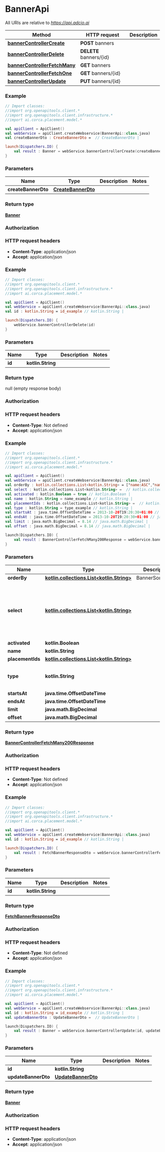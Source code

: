 # BannerApi

All URIs are relative to *https://api.adcio.ai*

Method | HTTP request | Description
------------- | ------------- | -------------
[**bannerControllerCreate**](BannerApi.md#bannerControllerCreate) | **POST** banners | 
[**bannerControllerDelete**](BannerApi.md#bannerControllerDelete) | **DELETE** banners/{id} | 
[**bannerControllerFetchMany**](BannerApi.md#bannerControllerFetchMany) | **GET** banners | 
[**bannerControllerFetchOne**](BannerApi.md#bannerControllerFetchOne) | **GET** banners/{id} | 
[**bannerControllerUpdate**](BannerApi.md#bannerControllerUpdate) | **PUT** banners/{id} | 





### Example
```kotlin
// Import classes:
//import org.openapitools.client.*
//import org.openapitools.client.infrastructure.*
//import ai.corca.placement.model.*

val apiClient = ApiClient()
val webService = apiClient.createWebservice(BannerApi::class.java)
val createBannerDto : CreateBannerDto =  // CreateBannerDto | 

launch(Dispatchers.IO) {
    val result : Banner = webService.bannerControllerCreate(createBannerDto)
}
```

### Parameters

Name | Type | Description  | Notes
------------- | ------------- | ------------- | -------------
 **createBannerDto** | [**CreateBannerDto**](CreateBannerDto.md)|  |

### Return type

[**Banner**](Banner.md)

### Authorization



### HTTP request headers

 - **Content-Type**: application/json
 - **Accept**: application/json




### Example
```kotlin
// Import classes:
//import org.openapitools.client.*
//import org.openapitools.client.infrastructure.*
//import ai.corca.placement.model.*

val apiClient = ApiClient()
val webService = apiClient.createWebservice(BannerApi::class.java)
val id : kotlin.String = id_example // kotlin.String | 

launch(Dispatchers.IO) {
    webService.bannerControllerDelete(id)
}
```

### Parameters

Name | Type | Description  | Notes
------------- | ------------- | ------------- | -------------
 **id** | **kotlin.String**|  |

### Return type

null (empty response body)

### Authorization



### HTTP request headers

 - **Content-Type**: Not defined
 - **Accept**: application/json




### Example
```kotlin
// Import classes:
//import org.openapitools.client.*
//import org.openapitools.client.infrastructure.*
//import ai.corca.placement.model.*

val apiClient = ApiClient()
val webService = apiClient.createWebservice(BannerApi::class.java)
val orderBy : kotlin.collections.List<kotlin.String> = ["name:ASC","name:DESC","activated:ASC","activated:DESC","startsAt:ASC","startsAt:DESC","createdAt:ASC","createdAt:DESC"] // kotlin.collections.List<kotlin.String> | BannerSortOption
val select : kotlin.collections.List<kotlin.String> =  // kotlin.collections.List<kotlin.String> | 
val activated : kotlin.Boolean = true // kotlin.Boolean | 
val name : kotlin.String = name_example // kotlin.String | 
val placementIds : kotlin.collections.List<kotlin.String> =  // kotlin.collections.List<kotlin.String> | 
val type : kotlin.String = type_example // kotlin.String | 
val startsAt : java.time.OffsetDateTime = 2013-10-20T19:20:30+01:00 // java.time.OffsetDateTime | 
val endsAt : java.time.OffsetDateTime = 2013-10-20T19:20:30+01:00 // java.time.OffsetDateTime | 
val limit : java.math.BigDecimal = 8.14 // java.math.BigDecimal | 
val offset : java.math.BigDecimal = 8.14 // java.math.BigDecimal | 

launch(Dispatchers.IO) {
    val result : BannerControllerFetchMany200Response = webService.bannerControllerFetchMany(orderBy, select, activated, name, placementIds, type, startsAt, endsAt, limit, offset)
}
```

### Parameters

Name | Type | Description  | Notes
------------- | ------------- | ------------- | -------------
 **orderBy** | [**kotlin.collections.List&lt;kotlin.String&gt;**](kotlin.String.md)| BannerSortOption | [optional]
 **select** | [**kotlin.collections.List&lt;kotlin.String&gt;**](kotlin.String.md)|  | [optional] [enum: id, name, imageUrl, url, data, activated, startsAt, endsAt, createdAt]
 **activated** | **kotlin.Boolean**|  | [optional]
 **name** | **kotlin.String**|  | [optional]
 **placementIds** | [**kotlin.collections.List&lt;kotlin.String&gt;**](kotlin.String.md)|  | [optional]
 **type** | **kotlin.String**|  | [optional] [enum: video, image]
 **startsAt** | **java.time.OffsetDateTime**|  | [optional]
 **endsAt** | **java.time.OffsetDateTime**|  | [optional]
 **limit** | **java.math.BigDecimal**|  | [optional]
 **offset** | **java.math.BigDecimal**|  | [optional]

### Return type

[**BannerControllerFetchMany200Response**](BannerControllerFetchMany200Response.md)

### Authorization



### HTTP request headers

 - **Content-Type**: Not defined
 - **Accept**: application/json




### Example
```kotlin
// Import classes:
//import org.openapitools.client.*
//import org.openapitools.client.infrastructure.*
//import ai.corca.placement.model.*

val apiClient = ApiClient()
val webService = apiClient.createWebservice(BannerApi::class.java)
val id : kotlin.String = id_example // kotlin.String | 

launch(Dispatchers.IO) {
    val result : FetchBannerResponseDto = webService.bannerControllerFetchOne(id)
}
```

### Parameters

Name | Type | Description  | Notes
------------- | ------------- | ------------- | -------------
 **id** | **kotlin.String**|  |

### Return type

[**FetchBannerResponseDto**](FetchBannerResponseDto.md)

### Authorization



### HTTP request headers

 - **Content-Type**: Not defined
 - **Accept**: application/json




### Example
```kotlin
// Import classes:
//import org.openapitools.client.*
//import org.openapitools.client.infrastructure.*
//import ai.corca.placement.model.*

val apiClient = ApiClient()
val webService = apiClient.createWebservice(BannerApi::class.java)
val id : kotlin.String = id_example // kotlin.String | 
val updateBannerDto : UpdateBannerDto =  // UpdateBannerDto | 

launch(Dispatchers.IO) {
    val result : Banner = webService.bannerControllerUpdate(id, updateBannerDto)
}
```

### Parameters

Name | Type | Description  | Notes
------------- | ------------- | ------------- | -------------
 **id** | **kotlin.String**|  |
 **updateBannerDto** | [**UpdateBannerDto**](UpdateBannerDto.md)|  |

### Return type

[**Banner**](Banner.md)

### Authorization



### HTTP request headers

 - **Content-Type**: application/json
 - **Accept**: application/json

